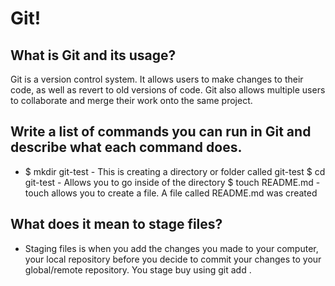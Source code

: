 # Git!

## What is Git and its usage?

Git is a version control system. It allows users to make changes to their code, as well as revert to old versions of code. Git also allows multiple users to collaborate and merge their work onto the same project.

## Write a list of commands you can run in Git and describe what each command does.

- $ mkdir git-test - This is creating a directory or folder called git-test
$ cd git-test - Allows you to go inside of the directory
$ touch README.md - touch allows you to create a file. A file called README.md was created

## What does it mean to stage files?

- Staging files is when you add the changes you made to your computer, your local repository before you decide to commit your changes to your global/remote repository. You stage buy using git add <file>.
